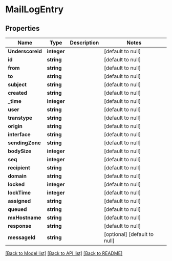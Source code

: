 # MailLogEntry

## Properties
Name | Type | Description | Notes
------------ | ------------- | ------------- | -------------
**Underscoreid** | **integer** |  | [default to null]
**id** | **string** |  | [default to null]
**from** | **string** |  | [default to null]
**to** | **string** |  | [default to null]
**subject** | **string** |  | [default to null]
**created** | **string** |  | [default to null]
**_time** | **integer** |  | [default to null]
**user** | **string** |  | [default to null]
**transtype** | **string** |  | [default to null]
**origin** | **string** |  | [default to null]
**interface** | **string** |  | [default to null]
**sendingZone** | **string** |  | [default to null]
**bodySize** | **integer** |  | [default to null]
**seq** | **integer** |  | [default to null]
**recipient** | **string** |  | [default to null]
**domain** | **string** |  | [default to null]
**locked** | **integer** |  | [default to null]
**lockTime** | **integer** |  | [default to null]
**assigned** | **string** |  | [default to null]
**queued** | **string** |  | [default to null]
**mxHostname** | **string** |  | [default to null]
**response** | **string** |  | [default to null]
**messageId** | **string** |  | [optional] [default to null]

[[Back to Model list]](../README.md#documentation-for-models) [[Back to API list]](../README.md#documentation-for-api-endpoints) [[Back to README]](../README.md)


